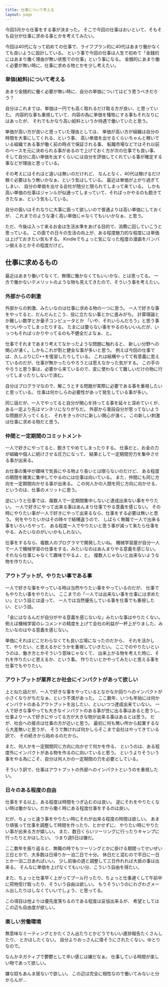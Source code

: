 ```yaml
---
title: 仕事について考える
layout: page
---
```

今回3月から仕事をする事が決まった。
そこで今回の仕事はおいといて、そもそも自分が仕事に求める事とかを考えてみたい。

今回は40代になって初めての仕事で、ライフプラン的に40代はあまり働かなくても良いように設計している。
という事で今回の仕事は人生で初めて「金銭的にはあまり働く理由が無い状態での仕事」という事になる。
金銭的にあまり働く必要が無い時に、仕事に求める物とかを少し考えたい。

### 単価(給料)について考える

あまり金銭的に働く必要が無い時に、自分の単価についてはどう思うべきだろう？

自分はこれまでは、単価は一円でも高く取れるだけ取る方が良い、と思っていた。
内容的な事も重視していて、内容の為に単価を犠牲にする事もそれなりにはあったが、
それでもかなり高い給料というか待遇で働いていたと思う。

単価が高い方が良いと思っていた理由としては、
単価が高い方が組織は自分の時間を大事にしてくれる、という事、
高い単価を出せるくらいちゃんと稼いでいる組織である事が働く前の時点で保証される事、
転職市場などではそれ以前のベースを元に決められる事があるので上げておく方が次の仕事でも良い事、
そして自分に高い単価を出すくらいには自分を評価してくれている事が確定する事などが理由と思っている。

その考えにはそれほど違いは無いのだけれど、
なんとなく、40代は稼げるだけ稼ぐ必要はもう無いかなぁ、という気はしている。
最近は単価が上がり過ぎてしまい、
自分の単価を出せる会社が随分と限られてしまって来ている。
しかも高い単価の仕事はジャンルが似通ってしまっていて、そればっかやるのも飽きてきたなぁ、という気もしている。

自分の扱いはそれなりに大事に扱って欲しいので普通よりは高い単価にしておくが、
これまでのような凄く高い単価じゃなくてもいいかなぁ、と思う。

ただ、今後は入って来るお金は生活水準をあげる目的で、消費に回していこうと思っている。
この面での日々の生活の向上が、ある程度魅力的な程度には単価は上げておきたい気もする。
Kindleでちょっと気になった程度の漫画をバンバン揃えるとかその程度だけど。

## 仕事に求めるもの

最近はあまり働いてなくて、無理に働かなくてもいいかな、とは思ってる。
一方で働かないデメリットのような物も見えてきたので、そういう事を考えたい。

### 外部からの刺激

外部からの刺激、みたいなのは仕事に求める物の一つに思う。
一人で好きな事をやってると、だんだんとこう、役に立たない事とかに進みがち。
計算理論とか難しい数学とか量子コンピュータとか
「いや、それいらんだろう」と思う事をついやってしまったりする。
たまには要らない事をやるのもいいんだが、いっつもそればっかりやってるのも不健全だよなぁ、と。

仕事でそれまであまり考えてなかったような問題に触れると、
新しい分野への関心が湧く。しかもこれが割と健全な事が多いと思う。
例えば今回の仕事では、久しぶりにC++を復習したりしている。
これは結構やってて有意義に思えているのだが、仕事が無かったらやろうとは思えなかった気がする。
この手のやろうと思う事は、必要から来ているので、変に使わなくて難しいだけの物に行ってしまったりしないで済む。

自分はプログラマなので、解こうとする問題が実際に必要である事を重視したいと思っている。
仕事は何かしらの必要性があって発生している事が多い。

同じ話だが、一人でやってると自分が関心を持ってる事を延々と深めていくが、
ある一定より先はマンネリになりがちだ。
外部から普段自分が思ってないような問題が入ってくると、
それをきっかけに新しい関心が湧く。
この新しい刺激は仕事に求める物だと思う。

### 仲間と一定期間のコミットメント

一人で好きにやってると、飽きてやめてしまったりする。
仕事だと、お金の力が組織や個人に続けさせる圧力になって、
結果として一定期間労力を集中させる事が出来る。

お仕事の集中が趣味で気長にやる物より長いとは限らないのだけど、
ある程度の期間を確実に集中してやるのには仕事は向いている。
また、仲間にも同じ方向を一定期間向かせる事が出来る。
この何人かの人間を同じ方向に向かせる、というのは、仕事のメリットに思う。

逆にいうと仕事では、複数人で一定期間集中しないと達成出来ない事をやりたい。
一人で好きにやって出来る事はあんまり仕事でやる意義を感じない。
その時にやりたい事が一人で好きにやって出来るなら、仕事をする必要は無いと思う。
何をやりたいかはその時々で結構違うので、
しばらく無職で一人で出来る事をいろいろやって、
ある程度一人でやりたいと思う事が減って来たら仕事をやる、みたいなのがいいかもしれない。

仕事をするなら、複数人のプログラマで開発したいね。
機械学習屋が自分一人で一人で機械学習の仕事をする、みたいなのはあんまりやる意義を感じない。
それなら仕事じゃなくて趣味でやるよ、と。
複数人じゃないと出来ないような物を作りたい。

### アウトプットが、やりたい事である事

一人で好きな事をやっている時は当然やりたい事をやっているのだが、
仕事でもやりたい事をやりたい。
ここまでの「一人では出来ない事を仕事には求めたい」という話とは違って、
一人では当然優先している事を仕事でも重視したい、という話。

「金にはなるんだが自分がやる意義を感じないな」みたいな事はやりたくない。
例えば機械学習のレコメンドの精度を上げて会社の利益が一杯上がりました、みたいなのはやる意義を感じない。

単価にそれほどこだわらなくても良い立場になったのだから、
それを活かして、やりたい、と思えるかどうかを重視していきたい。
ここでのやりたいというのは、働き方とかそういう意味じゃなくて、
出来上がる物を考えた時に、それを作りたいと思えるか、という事。
作りたいとかやってみたいと思える事を仕事でもやりたい。

### アウトプットが業界とか社会にインパクトがあって欲しい

上と似た話だが、一人で好きな事をやっているとなかなか回りへのインパクトが小さくなりがちだなぁ、という不満があった。
ここ数年、いつも年始には何かインパクトのあるアウトプットを出したい、といいつつ達成出来ていない。
一人で好きな事やっても大きなインパクトのある事が世に出る事はあると思うし、
仕事より一人で好きにやってる方が大きな物が出来る事はあるとは思う。
だが、社会への接点は仕事の方が近いと思う。
最初に何も無い所から起業するなら大差無いと思うが、
そうで無ければ何かしらそこまで会社はやってきている訳で、
その続きから始めるのだから。

また、何人かを一定期間同じ方向に向かせて何かを作る、
というのは、ある程度外にインパクトがある物を作るのに向いていると思う。
というよりそういう事をやる為にこそ、自分は何人かの一定期間の力を必要としている。

そういう訳で、仕事はアウトプットの外部へのインパクトというのを重視したい。

### 日々のある程度の自由

仕事をする以上、ある程度は時間をつぎ込むのは良い。
逆にそれをやりたくない時は働かない。だから働く時にある程度仕事をするのは良い。

だが、ちょっと違う事をやりたい時にそれが出来る程度の時間は欲しい。
あまり頑張って仕事を調整して時間を作ったり、とかせずに、
やりたい時にやりたい事が出来る方が嬉しい。
また、数日くらいツーリングに行ったりキャンプに行ったりとかはしたい。
つまり週5日は嫌だ。

ここ数年を振り返ると、無職の時でもツーリングとかに掛ける期間ってせいぜい三日とかで、大多数は日帰りか一泊二日で十分。
休日だと混むので平日に一日とか一泊二日あればいい。
少し前後の週と調整して三日作れれば大抵の事は出来る。
そんなに単価を上げなくてもいい分、こういう自由を得たい。

また、ちょっと仕事早く上がってプール行ったり、ちょっと仕事遅くして午前中に荷物受け取ったり、そういう自由は欲しい。
もうそういうのにわざわざメール出したりはしなくていいでしょう、と思ってる。

この項目は他よりは優先度落ちるのである程度は妥協出来るが、
希望としてはこの辺も自由度が欲しい。

### 楽しい労働環境

無意味なミーティングとかたくさん出たりとかどうでもいい進捗報告たくさんしたり、
とかはしたくない。
自分よりおっさんに偉そうにされたくない。ゆとりなので。

なんかネガティブで鬱鬱として辛い感じは嫌だなぁ。
仕事している時間が楽しい物であって欲しい。

嫌な奴もあんま居ないで欲しい。
この辺は完全に相性なので働いてみないと分からんが…
